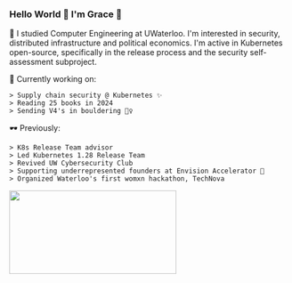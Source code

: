 ### Hello World 👋 I'm Grace 🧃

  🌱 I studied Computer Engineering at UWaterloo. I'm interested in security, distributed infrastructure and political economics. I'm active in Kubernetes open-source, specifically in the release process and the security self-assessment subproject.
  
  🔭 Currently working on:
  
    > Supply chain security @ Kubernetes ✨
    > Reading 25 books in 2024
    > Sending V4's in bouldering 🧗‍♀️
   

  🕶 Previously:
    
    > K8s Release Team advisor
    > Led Kubernetes 1.28 Release Team
    > Revived UW Cybersecurity Club
    > Supporting underrepresented founders at Envision Accelerator 🍊
    > Organized Waterloo's first womxn hackathon, TechNova
   
    
   <img src= "https://media.giphy.com/media/3oz8y07ua4tO49cr3G/giphy.gif" width="300" height="150"  />
